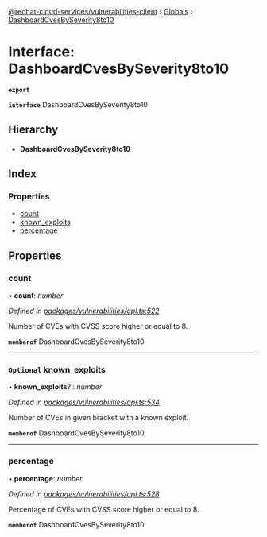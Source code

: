 [@redhat-cloud-services/vulnerabilities-client](../README.md) › [Globals](../globals.md) › [DashboardCvesBySeverity8to10](dashboardcvesbyseverity8to10.md)

# Interface: DashboardCvesBySeverity8to10

**`export`** 

**`interface`** DashboardCvesBySeverity8to10

## Hierarchy

* **DashboardCvesBySeverity8to10**

## Index

### Properties

* [count](dashboardcvesbyseverity8to10.md#count)
* [known_exploits](dashboardcvesbyseverity8to10.md#optional-known_exploits)
* [percentage](dashboardcvesbyseverity8to10.md#percentage)

## Properties

###  count

• **count**: *number*

*Defined in [packages/vulnerabilities/api.ts:522](https://github.com/fhlavac/javascript-clients/blob/master/packages/vulnerabilities/api.ts#L522)*

Number of CVEs with CVSS score higher or equal to 8.

**`memberof`** DashboardCvesBySeverity8to10

___

### `Optional` known_exploits

• **known_exploits**? : *number*

*Defined in [packages/vulnerabilities/api.ts:534](https://github.com/fhlavac/javascript-clients/blob/master/packages/vulnerabilities/api.ts#L534)*

Number of CVEs in given bracket with a known exploit.

**`memberof`** DashboardCvesBySeverity8to10

___

###  percentage

• **percentage**: *number*

*Defined in [packages/vulnerabilities/api.ts:528](https://github.com/fhlavac/javascript-clients/blob/master/packages/vulnerabilities/api.ts#L528)*

Percentage of CVEs with CVSS score higher or equal to 8.

**`memberof`** DashboardCvesBySeverity8to10

